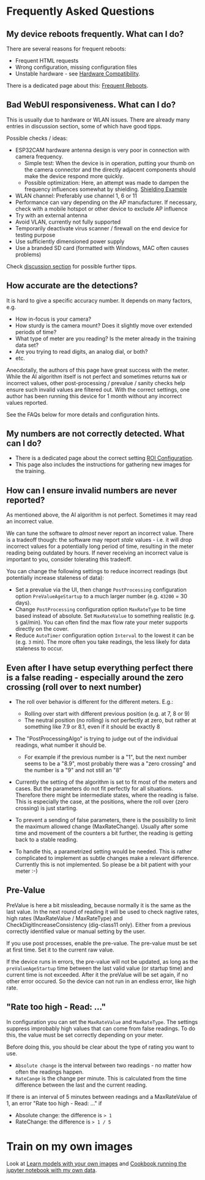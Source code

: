 # Frequently Asked Questions

## My device reboots frequently. What can I do?

There are several reasons for frequent reboots:

* Frequent HTML requests
* Wrong configuration, missing configuration files
* Unstable hardware - see [Hardware Compatibility](../Hardware-Compatibility).

There is a dedicated page about this: [Frequent Reboots](../Frequent-Reboots/).


## Bad WebUI responsiveness. What can I do?

This is usually due to hardware or WLAN issues. There are already many entries in discussion section, some of which have good tipps.

Possible checks / ideas:

* ESP32CAM hardware antenna design is very poor in connection with camera frequency.
  * Simple test: When the device is in operation, putting your thumb on the camera connector and the directly adjacent components should make the device respond more quickly.
  * Possible optimization: Here, an attempt was made to dampen the frequency influences somewhat by shielding. 
[Shielding Example](https://www.reddit.com/r/esp32/comments/r9g5jc/fixing_ymmv_the_poor_frame_rate_on_the_esp32cam/)
* WLAN channel: Preferably use channel 1, 6 or 11
* Performance can vary depending on the AP manufacturer. If necessary, check with a mobile hotspot or other device to exclude AP influence
* Try with an external antenna
* Avoid VLAN, currently not fully supported
* Temporarily deactivate virus scanner / firewall on the end device for testing purpose
* Use sufficiently dimensioned power supply
* Use a branded SD card (formatted with Windows, MAC often causes problems)

Check [discussion section](https://github.com/jomjol/AI-on-the-edge-device/discussions) for possible further tipps.


## How accurate are the detections?

It is hard to give a specific accuracy number. It depends on many factors, e.g.

* How in-focus is your camera?
* How sturdy is the camera mount? Does it slightly move over extended periods of time?
* What type of meter are you reading? Is the meter already in the training data set?
* Are you trying to read digits, an analog dial, or both?
* etc.

Anecdotally, the authors of this page have great success with the meter. While the AI algorithm itself is not perfect and sometimes returns `NaN` or incorrect values, other post-processing / prevalue / sanity checks help ensure such invalid values are filtered out. With the correct settings, one author has been running this device for 1 month without any incorrect values reported. 

See the FAQs below for more details and configuration hints.


## My numbers are not correctly detected. What can I do?

* There is a dedicated page about the correct setting [ROI Configuration](../ROI-Configuration/).
* This page also includes the instructions for gathering new images for the training.

## How can I ensure invalid numbers are never reported?

As mentioned above, the AI algorithm is not perfect. Sometimes it may read an incorrect value.

We can tune the software to _almost_ never report an incorrect value. There is a tradeoff though: the software may report _stale_ values - i.e. it will drop incorrect values for a potentially long period of time, resulting in the meter reading being outdated by hours. If never receiving an incorrect value is important to you, consider tolerating this tradeoff.

You can change the following settings to reduce incorrect readings (but potentially increase staleness of data):

* Set a prevalue via the UI, then change `PostProcessing` configuration option `PreValueAgeStartup` to a much larger number (e.g. `43200` = 30 days).
* Change `PostProcessing` configuration option `MaxRateType` to be time based instead of absolute. Set `MaxRateValue` to something realistic (e.g. `5` gal/min). You can often find the max flow rate your meter supports directly on the cover.
* Reduce `AutoTimer` configuration option `Interval` to the lowest it can be (e.g. `3` min). The more often you take readings, the less likely for data staleness to occur.

## Even after I have setup everything perfect there is a false reading - especially around the zero crossing (roll over to next number)

* The roll over behavior is different for the different meters. E.g.:
  * Rolling over start with different previous position (e.g. at 7, 8 or 9)
  * The neutral position (no rolling) is not perfectly at zero, but rather at something like 7.9 or 8.1, even if it should be exactly 8

* The "PostProcessingAlgo" is trying to judge out of the individual readings, what number it should be. 
  * For example if the previous number is a "1", but the next number seems to be a "8.9", most probably there was a "zero crossing" and the number is a "9" and not still an "8"

* Currently the setting of the algorithm is set to fit most of the meters and cases. But the parameters do not fit perfectly for all situations. Therefore there might be intermediate states, where the reading is false. 
  This is especially the case, at the positions, where the roll over (zero crossing) is just starting.
* To prevent a sending of false parameters, there is the possibility to limit the maximum allowed change (MaxRateChange).
  Usually after some time and movement of the counters a bit further, the reading is getting back to a stable reading.
* To handle this, a parametrized setting would be needed. This is rather complicated to implement as subtle changes make a relevant difference. Currently this is not implemented. 
  So please be a bit patient with your meter :-)

## Pre-Value

PreValue is here a bit missleading, because normally it is the same as the last value. In the next round of reading it will be used to check nagtive rates, high rates (MaxRateValue / MaxRateType) and CheckDigitIncreaseConsistency (dig-class11 only). Either from a previous correctly identified value or manual setting by the user.

If you use post processes, enable the pre-value. The pre-value must be set at first time. Set it to the current raw value. 

If the device runs in errors, the pre-value will not be updated, as long as the `preValueAgeStartup` time between the last valid value (or startup time) and current time is not exceeded. After it the preValue will be set again, if no other error occured. So the device can not run in an endless error, like high rate.

## "Rate too high - Read: ..."

In configuration you can set the `MaxRateValue` and `MaxRateType`. The settings suppress improbably high values that can come from false readings. To do this, the value must be set correctly depending on your meter.

Before doing this, you should be clear about the type of rating you want to use.

- `Absolute change` is the interval between two readings - no matter how often the readings happen. 
- `RateCange` is the change per minute. This is calculated from the time difference between the last and the current reading. 

If there is an interval of 5 minutes between readings and a MaxRateValue of 1, an error "Rate too high - Read: ..." if 

- Absolute change: the difference is `> 1`
- RateChange: the difference is `> 1 / 5`

# Train on my own images

Look at [Learn models with your own images](https://jomjol.github.io/AI-on-the-edge-device-docs/Learn-models-with-your-own-images/)
and [Cookbook running the jupyter notebook with my own data](https://github.com/haverland/Tenth-of-step-of-a-meter-digit/wiki/Cookbook-running-the-jupyter-notebook-with-my-own-data).
